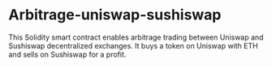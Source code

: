 # Arbitrage-uniswap-sushiswap
This Solidity smart contract enables arbitrage trading between Uniswap and Sushiswap decentralized exchanges. It buys a token on Uniswap with ETH and sells on Sushiswap for a profit.
